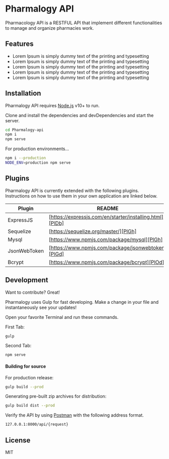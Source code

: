 # Pharmalogy API

Pharmacology API is a RESTFUL API that implement different functionalities to manage and organize pharmacies work.

## Features

- Lorem Ipsum is simply dummy text of the printing and typesetting
- Lorem Ipsum is simply dummy text of the printing and typesetting
- Lorem Ipsum is simply dummy text of the printing and typesetting
- Lorem Ipsum is simply dummy text of the printing and typesetting
- Lorem Ipsum is simply dummy text of the printing and typesetting

## Installation

Pharmalogy API requires [Node.js](https://nodejs.org/) v10+ to run.

Clone and install the dependencies and devDependencies and start the server.

```sh
cd Pharmalogy-api
npm i
npm serve
```

For production environments...

```sh
npm i --production
NODE_ENV=production npm serve
```

## Plugins

Pharmalogy API is currently extended with the following plugins.
Instructions on how to use them in your own application are linked below.

| Plugin | README |
| ------ | ------ |
| ExpressJS | [https://expressjs.com/en/starter/installing.html][PlDb] |
| Sequelize | [https://sequelize.org/master/][PlGh] |
| Mysql | [https://www.npmjs.com/package/mysql][PlGh] |
| JsonWebToken | [https://www.npmjs.com/package/jsonwebtoken][PlGd] |
| Bcrypt | [https://www.npmjs.com/package/bcrypt][PlOd] |

## Development

Want to contribute? Great!

Pharmalogy uses Gulp for fast developing.
Make a change in your file and instantaneously see your updates!

Open your favorite Terminal and run these commands.

First Tab:

```sh
gulp
```

Second Tab:

```sh
npm serve
```

#### Building for source

For production release:

```sh
gulp build --prod
```

Generating pre-built zip archives for distribution:

```sh
gulp build dist --prod
```

Verify the API by using [Postman](https://www.postman.com/downloads/) with the following address format.

```sh
127.0.0.1:8000/api/{request}
```

## License

MIT